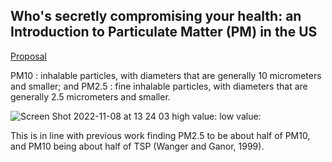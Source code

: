 ## Who's secretly compromising your health: an Introduction to Particulate Matter (PM) in the US

[Proposal](https://shueze.github.io/CLIM680-project/proposal)

PM10 : inhalable particles, with diameters that are generally 10 micrometers and smaller; and
PM2.5 : fine inhalable particles, with diameters that are generally 2.5 micrometers and smaller.

![Screen Shot 2022-11-08 at 13 24 03](https://user-images.githubusercontent.com/49365141/200650716-d2d5b395-9cfb-4d87-844a-7675c4eb8104.png)
high value:
low  value:








This is in line with previous work finding PM2.5 to be about half of PM10, and PM10 being about half of TSP (Wanger and Ganor, 1999).




